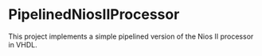 # PipelinedNiosIIProcessor
This project implements a simple pipelined version of the Nios II processor in VHDL.
